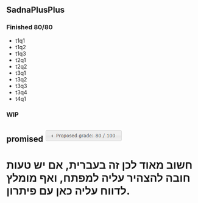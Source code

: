 ## SadnaPlusPlus
### Finished 80/80
- t1q1
- t1q2
- t1q3
- t2q1
- t2q2
- t3q1
- t3q2
- t3q3
- t3q4
- t4q1

### WIP

## promised ![alttext](https://raw.githubusercontent.com/bturnni/SadnaPlusPlus/master/.vs/8080.png)

# &rlm; חשוב מאוד לכן זה בעברית, אם יש טעות חובה להצהיר עליה למפתח, ואף מומלץ לדווח עליה כאן עם פיתרון.&lrm;
